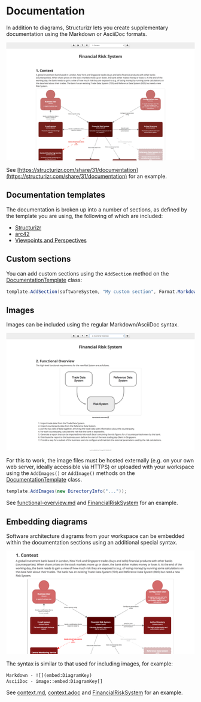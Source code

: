 # Documentation

In addition to diagrams, Structurizr lets you create supplementary documentation using the Markdown or AsciiDoc formats.

![Example documentation](images/documentation-1.png)

See [https://structurizr.com/share/31/documentation](https://structurizr.com/share/31/documentation) for an example.

## Documentation templates

The documentation is broken up into a number of sections, as defined by the template you are using, the following of which are included:

- [Structurizr](documentation-structurizr.md)
- [arc42](documentation-arc42.md)
- [Viewpoints and Perspectives](documentation-viewpoints-and-perspectives.md)

## Custom sections

You can add custom sections using the ```AddSection``` method on the [DocumentationTemplate](https://github.com/structurizr/dotnet/blob/master/Structurizr.Core/Documentation/DocumentationTemplate.cs) class:

```c#
template.AddSection(softwareSystem, "My custom section", Format.Markdown, ...);
```

## Images

Images can be included using the regular Markdown/AsciiDoc syntax.

![Including images](images/documentation-2.png)

For this to work, the image files must be hosted externally (e.g. on your own web server, ideally accessible via HTTPS) or uploaded with your workspace using the ```AddImages()``` or ```AddImage()``` methods on the [DocumentationTemplate](https://github.com/structurizr/dotnet/blob/master/Structurizr.Core/Documentation/DocumentationTemplate.cs) class.

```c#
template.AddImages(new DirectoryInfo("..."));
```

See [functional-overview.md](https://raw.githubusercontent.com/structurizr/dotnet/master/Structurizr.Examples/FinancialRiskSystem/functional-overview.md) and [FinancialRiskSystem](https://github.com/structurizr/dotnet/blob/master/Structurizr.Examples/FinancialRiskSystem.cs) for an example.

## Embedding diagrams

Software architecture diagrams from your workspace can be embedded within the documentation sections using an additional special syntax.

![Embedding diagrams](images/documentation-3.png)

The syntax is similar to that used for including images, for example:

```
Markdown - ![](embed:DiagramKey)
AsciiDoc - image::embed:DiagramKey[]
```

See [context.md](https://raw.githubusercontent.com/structurizr/dotnet/master/Structurizr.Examples/FinancialRiskSystem/context.md), [context.adoc](https://raw.githubusercontent.com/structurizr/dotnet/master/Structurizr.Examples/FinancialRiskSystem/context.adoc) and [FinancialRiskSystem](https://github.com/structurizr/dotnet/blob/master/Structurizr.Examples/FinancialRiskSystem.cs) for an example.